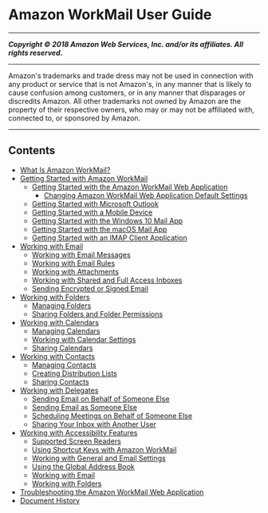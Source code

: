 # Amazon WorkMail User Guide

-----
*****Copyright &copy; 2018 Amazon Web Services, Inc. and/or its affiliates. All rights reserved.*****

-----
Amazon's trademarks and trade dress may not be used in 
     connection with any product or service that is not Amazon's, 
     in any manner that is likely to cause confusion among customers, 
     or in any manner that disparages or discredits Amazon. All other 
     trademarks not owned by Amazon are the property of their respective
     owners, who may or may not be affiliated with, connected to, or 
     sponsored by Amazon.

-----
## Contents
+ [What Is Amazon WorkMail?](what_is.md)
+ [Getting Started with Amazon WorkMail](getting_started.md)
   + [Getting Started with the Amazon WorkMail Web Application](using_web_application.md)
      + [Changing Amazon WorkMail Web Application Default Settings](settings_overview.md)
   + [Getting Started with Microsoft Outlook](outlook-start.md)
   + [Getting Started with a Mobile Device](mobile-start.md)
   + [Getting Started with the Windows 10 Mail App](connect_win10_mail.md)
   + [Getting Started with the macOS Mail App](connect_mac_mail.md)
   + [Getting Started with an IMAP Client Application](using_IMAP_client.md)
+ [Working with Email](email_overview.md)
   + [Working with Email Messages](email-messages.md)
   + [Working with Email Rules](email-rules.md)
   + [Working with Attachments](email-attachments.md)
   + [Working with Shared and Full Access Inboxes](shared-inboxes.md)
   + [Sending Encrypted or Signed Email](send_encrypted_email.md)
+ [Working with Folders](folders_overview.md)
   + [Managing Folders](manage-folders.md)
   + [Sharing Folders and Folder Permissions](share-folders.md)
+ [Working with Calendars](calendars_overview.md)
   + [Managing Calendars](manage-calendars.md)
   + [Working with Calendar Settings](calendar-settings.md)
   + [Sharing Calendars](share-calendars.md)
+ [Working with Contacts](contacts_overview.md)
   + [Managing Contacts](manage-contacts.md)
   + [Creating Distribution Lists](create_distribution_list.md)
   + [Sharing Contacts](share-contacts.md)
+ [Working with Delegates](delegates_overview.md)
   + [Sending Email on Behalf of Someone Else](send_email_delegate.md)
   + [Sending Email as Someone Else](send_email_as.md)
   + [Scheduling Meetings on Behalf of Someone Else](schedule_meeting_delegate.md)
   + [Sharing Your Inbox with Another User](share_your_inbox.md)
+ [Working with Accessibility Features](accessibility.md)
   + [Supported Screen Readers](supported-screenreaders.md)
   + [Using Shortcut Keys with Amazon WorkMail](shortcut-keys.md)
   + [Working with General and Email Settings](general-settings.md)
   + [Using the Global Address Book](using-global-address-book.md)
   + [Working with Email](working-with-email.md)
   + [Working with Folders](working-folders.md)
+ [Troubleshooting the Amazon WorkMail Web Application](troubleshooting.md)
+ [Document History](DocumentHistory.md)
